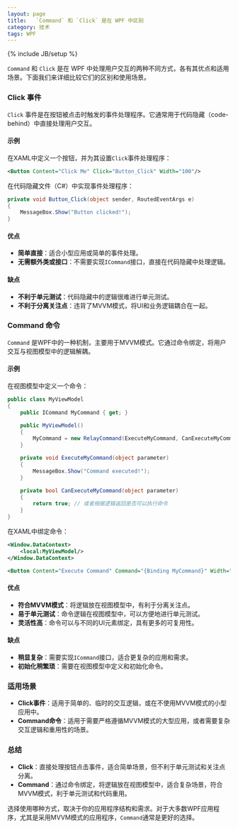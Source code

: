 ```yaml
---
layout: page
title:   `Command` 和 `Click` 是在 WPF 中区别
category: 技术
tags: WPF
---
```

{% include JB/setup %}

`Command` 和 `Click` 是在 WPF 中处理用户交互的两种不同方式，各有其优点和适用场景。下面我们来详细比较它们的区别和使用场景。

### Click 事件
`Click` 事件是在按钮被点击时触发的事件处理程序。它通常用于代码隐藏（code-behind）中直接处理用户交互。

#### 示例
在XAML中定义一个按钮，并为其设置`Click`事件处理程序：
```xml
<Button Content="Click Me" Click="Button_Click" Width="100"/>
```
在代码隐藏文件（C#）中实现事件处理程序：
```csharp
private void Button_Click(object sender, RoutedEventArgs e)
{
    MessageBox.Show("Button clicked!");
}
```

#### 优点
- **简单直接**：适合小型应用或简单的事件处理。
- **无需额外类或接口**：不需要实现`ICommand`接口，直接在代码隐藏中处理逻辑。

#### 缺点
- **不利于单元测试**：代码隐藏中的逻辑很难进行单元测试。
- **不利于分离关注点**：违背了MVVM模式，将UI和业务逻辑耦合在一起。

### Command 命令
`Command` 是WPF中的一种机制，主要用于MVVM模式。它通过命令绑定，将用户交互与视图模型中的逻辑解耦。

#### 示例
在视图模型中定义一个命令：
```csharp
public class MyViewModel
{
    public ICommand MyCommand { get; }

    public MyViewModel()
    {
        MyCommand = new RelayCommand(ExecuteMyCommand, CanExecuteMyCommand);
    }

    private void ExecuteMyCommand(object parameter)
    {
        MessageBox.Show("Command executed!");
    }

    private bool CanExecuteMyCommand(object parameter)
    {
        return true; // 或者根据逻辑返回是否可以执行命令
    }
}
```

在XAML中绑定命令：
```xml
<Window.DataContext>
    <local:MyViewModel/>
</Window.DataContext>

<Button Content="Execute Command" Command="{Binding MyCommand}" Width="100"/>
```

#### 优点
- **符合MVVM模式**：将逻辑放在视图模型中，有利于分离关注点。
- **易于单元测试**：命令逻辑在视图模型中，可以方便地进行单元测试。
- **灵活性高**：命令可以与不同的UI元素绑定，具有更多的可复用性。

#### 缺点
- **稍显复杂**：需要实现`ICommand`接口，适合更复杂的应用和需求。
- **初始化稍繁琐**：需要在视图模型中定义和初始化命令。

### 适用场景
- **Click事件**：适用于简单的、临时的交互逻辑，或在不使用MVVM模式的小型应用中。
- **Command命令**：适用于需要严格遵循MVVM模式的大型应用，或者需要复杂交互逻辑和重用性的场景。

### 总结
- **Click**：直接处理按钮点击事件，适合简单场景，但不利于单元测试和关注点分离。
- **Command**：通过命令绑定，将逻辑放在视图模型中，适合复杂场景，符合MVVM模式，利于单元测试和代码重用。

选择使用哪种方式，取决于你的应用程序结构和需求。对于大多数WPF应用程序，尤其是采用MVVM模式的应用程序，`Command`通常是更好的选择。